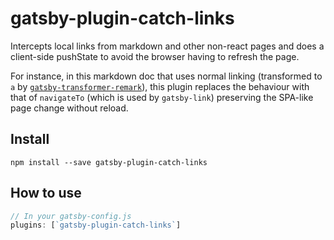 # gatsby-plugin-catch-links

Intercepts local links from markdown and other non-react pages and does a
client-side pushState to avoid the browser having to refresh the page.

For instance, in this markdown doc that uses normal linking (transformed
to `a` by 
[`gatsby-transformer-remark`](/packages/gatsby-transformer-remark/)), this 
plugin replaces the behaviour 
with that of `navigateTo` (which is used by `gatsby-link`) preserving the 
SPA-like page change without reload.

## Install

`npm install --save gatsby-plugin-catch-links`

## How to use

```javascript
// In your gatsby-config.js
plugins: [`gatsby-plugin-catch-links`]
```
